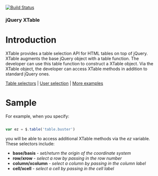 [![Build Status](https://travis-ci.org/dicksont/jquery-xtable.svg?branch=master)](https://travis-ci.org/dicksont/jquery-xtable)

### jQuery XTable
# Introduction

XTable provides a table selection API for HTML tables on top of jQuery. XTable  augments the base jQuery object with a table function. The developer can use this table function to construct a XTable object. Via the XTable object, the developer can access XTable methods in addition to standard jQuery ones.

[Table selectors](SELECTORS.md) | [User selection](USERSEL.md) | [More examples](EXAMPLES.md)


# Sample

For example, when you specify:

```javascript

var ez = $.table('table.buster')

```

you will be able to access additional XTable methods via the *ez* variable. These selectors include:

- **base/basis** - *set/return the origin of the coordinate system*
- **row/xrow** - *select a row by passing in the row number*
- **column/xcolumn** - *select a column by passing in the column label*
- **cell/xcell** - *select a cell by passing in the cell label*
